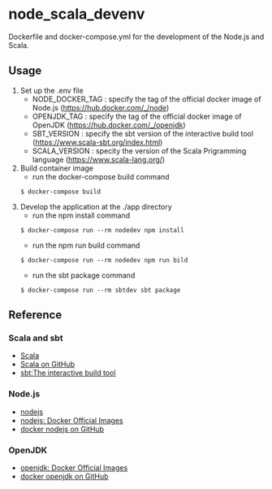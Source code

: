 # node_scala_devenv

Dockerfile and docker-compose.yml for the development of the Node.js and Scala.

## Usage

1. Set up the .env file
    * NODE_DOCKER_TAG : specify the tag of the official docker image of Node.js (https://hub.docker.com/_/node)
    * OPENJDK_TAG : specify the tag of the official docker image of OpenJDK (https://hub.docker.com/_/openjdk)
    * SBT_VERSION : specify the sbt version of the interactive build tool (https://www.scala-sbt.org/index.html)
    * SCALA_VERSION : specity the version of the Scala Prigramming language (https://www.scala-lang.org/) 
1. Build container image
    * run the docker-compose build command
    ```
    $ docker-compose build
    ```
1. Develop the application at the ./app directory
    * run the npm install command
    ```
    $ docker-compose run --rm nodedev npm install
    ```
    * run the npm run build command
    ```
    $ docker-compose run --rm nodedev npm run bild
    ```
    * run the sbt package command
    ```
    $ docker-compose run --rm sbtdev sbt package
    ```
## Reference

### Scala and sbt
* [Scala](https://www.scala-lang.org/)
* [Scala on GitHub](https://github.com/scala)
* [sbt:The interactive build tool](https://www.scala-sbt.org/index.html)

### Node.js
* [nodejs](https://nodejs.org/)
* [nodejs: Docker Official Images](https://hub.docker.com/_/node)
* [docker nodejs on GitHub](https://github.com/nodejs/docker-node)

### OpenJDK
* [openjdk: Docker Official Images](https://hub.docker.com/_/openjdk)
* [docker openjdk on GitHub](https://github.com/docker-library/openjdk)
